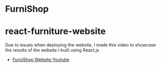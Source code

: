 # FurniShop
# react-furniture-website

Due to issues when deploying the website, I made this video to showcase the results of the website I built using React.js

- [FurniShop Website Youtube](https://youtu.be/kYwhrlWnnCE) 

